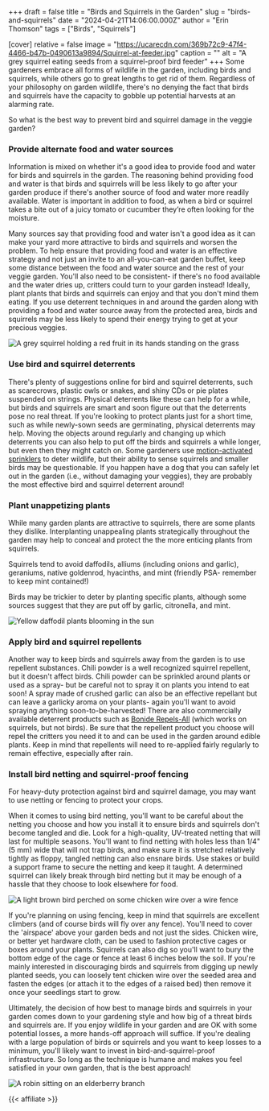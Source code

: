 +++
draft = false
title = "Birds and Squirrels in the Garden"
slug = "birds-and-squirrels"
date = "2024-04-21T14:06:00.000Z"
author = "Erin Thomson"
tags = ["Birds", "Squirrels"]

[cover]
relative = false
image = "https://ucarecdn.com/369b72c9-47f4-4466-b47b-0490613a9894/Squirrel-at-feeder.jpg"
caption = ""
alt = "A grey squirrel eating seeds from a squirrel-proof bird feeder"
+++
Some gardeners embrace all forms of wildlife in the garden, including birds and squirrels, while others go to great lengths to get rid of them. Regardless of your philosophy on garden wildlife, there's no denying the fact that birds and squirrels have the capacity to gobble up potential harvests at an alarming rate.

So what is the best way to prevent bird and squirrel damage in the veggie garden?

### Provide alternate food and water sources

Information is mixed on whether it's a good idea to provide food and water for birds and squirrels in the garden. The reasoning behind providing food and water is that birds and squirrels will be less likely to go after your garden produce if there's another source of food and water more readily available. Water is important in addition to food, as when a bird or squirrel takes a bite out of a juicy tomato or cucumber they’re often looking for the moisture.

Many sources say that providing food and water isn't a good idea as it can make your yard more attractive to birds and squirrels and worsen the problem. To help ensure that providing food and water is an effective strategy and not just an invite to an all-you-can-eat garden buffet, keep some distance between the food and water source and the rest of your veggie garden. You'll also need to be consistent- if there's no food available and the water dries up, critters could turn to your garden instead! Ideally, plant plants that birds and squirrels can enjoy and that you don't mind them eating. If you use deterrent techniques in and around the garden along with providing a food and water source away from the protected area, birds and squirrels may be less likely to spend their energy trying to get at your precious veggies.

![A grey squirrel holding a red fruit in its hands standing on the grass](https://ucarecdn.com/4c0d8cdb-081c-4965-bbf2-32e103405bc2/Squirrel-eating.jpg)

### Use bird and squirrel deterrents

There's plenty of suggestions online for bird and squirrel deterrents, such as scarecrows, plastic owls or snakes, and shiny CDs or pie plates suspended on strings. Physical deterrents like these can help for a while, but birds and squirrels are smart and soon figure out that the deterrents pose no real threat. If you're looking to protect plants just for a short time, such as while newly-sown seeds are germinating, physical deterrents may help. Moving the objects around regularly and changing up which deterrents you can also help to put off the birds and squirrels a while longer, but even then they might catch on. Some gardeners use [motion-activated sprinklers](https://www.amazon.com/Orbit-62100-Activated-Sprinkler-Detection/dp/B009F1R0GC) to deter wildlife, but their ability to sense squirrels and smaller birds may be questionable. If you happen have a dog that you can safely let out in the garden (i.e., without damaging your veggies), they are probably the most effective bird and squirrel deterrent around!

### Plant unappetizing plants

While many garden plants are attractive to squirrels, there are some plants they dislike. Interplanting unappealing plants strategically throughout the garden may help to conceal and protect the the more enticing plants from squirrels.

Squirrels tend to avoid daffodils, alliums (including onions and garlic), geraniums, native goldenrod, hyacinths, and mint (friendly PSA- remember to keep mint contained!)

Birds may be trickier to deter by planting specific plants, although some sources suggest that they are put off by garlic, citronella, and mint.

![Yellow daffodil plants blooming in the sun](https://ucarecdn.com/75e9ded2-9707-4f59-bebd-450a415069c7/Yellow-daffodil.jpg)

### Apply bird and squirrel repellents

Another way to keep birds and squirrels away from the garden is to use repellent substances. Chili powder is a well recognized squirrel repellent, but it doesn't affect birds. Chili powder can be sprinkled around plants or used as a spray- but be careful not to spray it on plants you intend to eat soon! A spray made of crushed garlic can also be an effective repellant but can leave a garlicky aroma on your plants- again you'll want to avoid spraying anything soon-to-be-harvested! There are also commercially available deterrent products such as [Bonide Repels-All](https://www.amazon.com/Bonide-REPELS-ALL-Animal-Repellent-Sprayer/dp/B07JZ4LJYR/?tag=planter-app-20&th=1) (which works on squirrels, but not birds). Be sure that the repellent product you choose will repel the critters you need it to and can be used in the garden around edible plants. Keep in mind that repellents will need to re-applied fairly regularly to remain effective, especially after rain.

### Install bird netting and squirrel-proof fencing

For heavy-duty protection against bird and squirrel damage, you may want to use netting or fencing to protect your crops.

When it comes to using bird netting, you'll want to be careful about the netting you choose and how you install it to ensure birds and squirrels don't become tangled and die. Look for a high-quality, UV-treated netting that will last for multiple seasons. You'll want to find netting with holes less than 1/4" (5 mm) wide that will not trap birds, and make sure it is stretched relatively tightly as floppy, tangled netting can also ensnare birds. Use stakes or build a support frame to secure the netting and keep it taught. A determined squirrel can likely break through bird netting but it may be enough of a hassle that they choose to look elsewhere for food.

![A light brown bird perched on some chicken wire over a wire fence](https://ucarecdn.com/3113db41-f404-4424-a697-47a72d7a842f/Bird-on-netting.jpg)

If you're planning on using fencing, keep in mind that squirrels are excellent climbers (and of course birds will fly over any fence). You'll need to cover the 'airspace' above your garden beds and not just the sides. Chicken wire, or better yet hardware cloth, can be used to fashion protective cages or boxes around your plants. Squirrels can also dig so you'll want to bury the bottom edge of the cage or fence at least 6 inches below the soil. If you're mainly interested in discouraging birds and squirrels from digging up newly planted seeds, you can loosely tent chicken wire over the seeded area and fasten the edges (or attach it to the edges of a raised bed) then remove it once your seedlings start to grow.

Ultimately, the decision of how best to manage birds and squirrels in your garden comes down to your gardening style and how big of a threat birds and squirrels are. If you enjoy wildlife in your garden and are OK with some potential losses, a more hands-off approach will suffice. If you're dealing with a large population of birds or squirrels and you want to keep losses to a minimum, you'll likely want to invest in bird-and-squirrel-proof infrastructure. So long as the technique is humane and makes you feel satisfied in your own garden, that is the best approach!

![A robin sitting on an elderberry branch](https://ucarecdn.com/a07488b2-36f7-47d3-9640-a458ff78f36e/Robin-on-branch.jpg)

{{< affiliate >}}
